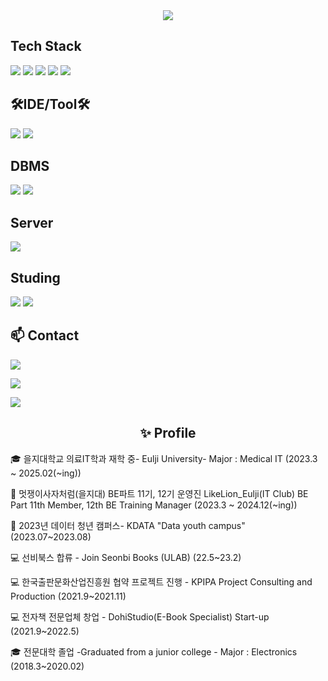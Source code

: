 <div align="center">
    <img src="https://capsule-render.vercel.app/api?type=soft&color=auto&height=200&section=header&text=Welcome%20to-nl-Choi%20Kyungtae's%20github.&fontSize=50" />
</div>


## Tech Stack
<img src="https://img.shields.io/badge/Java-ED8B00?style=for-the-badge&logo=openjdk&logoColor=white/">
 <img src="https://img.shields.io/badge/Springboot-6DB33F?style=for-the-badge&logo=springboot&logoColor=white"/>
 <img src="https://img.shields.io/badge/Spring-6DB33F?style=for-the-badge&logo=spring&logoColor=white/">
 <img src="https://img.shields.io/badge/Python-3776AB?style=for-the-badge&logo=python&logoColor=white/">
 <img src="https://img.shields.io/badge/R-276DC3?style=for-the-badge&logo=r&logoColor=white/">

## 🛠IDE/Tool🛠

<img src="https://img.shields.io/badge/Eclipse-2C2255?style=for-the-badge&logo=eclipse&logoColor=white/">
 <img src="https://img.shields.io/badge/IntelliJ_IDEA-000000.svg?style=for-the-badge&logo=intellij-idea&logoColor=white/">

## DBMS
<img src="https://img.shields.io/badge/MySQL-00000F?style=for-the-badge&logo=mysql&logoColor=white/">
<img src="https://img.shields.io/badge/H2-00000F?style=for-the-badge&logo=h2l&logoColor=white/">

## Server

<img src="https://img.shields.io/badge/Linux-FCC624?style=for-the-badge&logo=linux&logoColor=black/">


## Studing

<img src="https://img.shields.io/badge/NCP-03C75A?style=for-the-badge&logo=naver&logoColor=black/">
 <img src="https://img.shields.io/badge/AWS-232F3E?style=for-the-badge&logo=amazonwebservices&logoColor=black/">


## 📫 Contact
  
<a href="https://dohi-blog.tistory.com/68"><img src="https://img.shields.io/badge/Tistory-000000?style=for-the-badge&logo=tistory&logoColor=white/"></a>  

<a href="https://www.instagram.com/rudxofj/"><img src="https://img.shields.io/badge/Instagram-E4405F?style=for-the-badge&logo=instagram&logoColor=white/"></a>

<a href="mailto:kmam147@gmail.com"><img src="https://img.shields.io/badge/kmam147@gmail.com-D14836?style=for-the-badge&logo=gmail&logoColor=white"/></a>

   <div>
       <h2 align="center">✨ Profile </h2>         
</div>
🎓 을지대학교 의료IT학과 재학 중- Eulji University- Major : Medical IT (2023.3 ~ 2025.02(~ing))

📖 멋쟁이사자처럼(을지대) BE파트 11기, 12기 운영진 
    LikeLion_Eulji(IT Club) BE Part 11th Member, 12th BE Training Manager (2023.3 ~ 2024.12(~ing))


📖 2023년 데이터 청년 캠퍼스- KDATA "Data youth campus" (2023.07~2023.08)


💻 선비북스 합류 - Join Seonbi Books (ULAB) (22.5~23.2)


💻 한국출판문화산업진흥원 협약 프로젝트 진행 - KPIPA Project Consulting and Production (2021.9~2021.11)


💻 전자책 전문업체 창업 - DohiStudio(E-Book Specialist) Start-up (2021.9~2022.5)


🎓 전문대학 졸업 -Graduated from a junior college - Major : Electronics (2018.3~2020.02)
 



